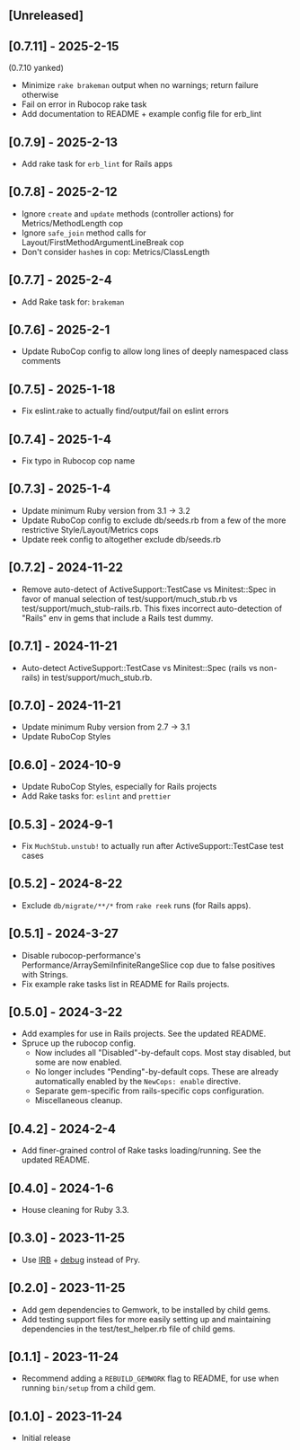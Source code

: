 ## [Unreleased]

## [0.7.11] - 2025-2-15
(0.7.10 yanked)

- Minimize `rake brakeman` output when no warnings; return failure otherwise
- Fail on error in Rubocop rake task
- Add documentation to README + example config file for erb_lint

## [0.7.9] - 2025-2-13

- Add rake task for `erb_lint` for Rails apps

## [0.7.8] - 2025-2-12

- Ignore `create` and `update` methods (controller actions) for Metrics/MethodLength cop
- Ignore `safe_join` method calls for Layout/FirstMethodArgumentLineBreak cop
- Don't consider `hash`es in cop: Metrics/ClassLength

## [0.7.7] - 2025-2-4

- Add Rake task for: `brakeman`

## [0.7.6] - 2025-2-1

- Update RuboCop config to allow long lines of deeply namespaced class comments

## [0.7.5] - 2025-1-18

- Fix eslint.rake to actually find/output/fail on eslint errors

## [0.7.4] - 2025-1-4

- Fix typo in Rubocop cop name

## [0.7.3] - 2025-1-4

- Update minimum Ruby version from 3.1 -> 3.2
- Update RuboCop config to exclude db/seeds.rb from a few of the more restrictive Style/Layout/Metrics cops
- Update reek config to altogether exclude db/seeds.rb

## [0.7.2] - 2024-11-22

- Remove auto-detect of ActiveSupport::TestCase vs Minitest::Spec in favor of manual selection of test/support/much_stub.rb vs test/support/much_stub-rails.rb. This fixes incorrect auto-detection of "Rails" env in gems that include a Rails test dummy.

## [0.7.1] - 2024-11-21

- Auto-detect ActiveSupport::TestCase vs Minitest::Spec (rails vs non-rails) in test/support/much_stub.rb.

## [0.7.0] - 2024-11-21

- Update minimum Ruby version from 2.7 -> 3.1
- Update RuboCop Styles

## [0.6.0] - 2024-10-9

- Update RuboCop Styles, especially for Rails projects
- Add Rake tasks for: `eslint` and `prettier`

## [0.5.3] - 2024-9-1

- Fix `MuchStub.unstub!` to actually run after ActiveSupport::TestCase test cases

## [0.5.2] - 2024-8-22

- Exclude `db/migrate/**/*` from `rake reek` runs (for Rails apps).

## [0.5.1] - 2024-3-27

- Disable rubocop-performance's Performance/ArraySemiInfiniteRangeSlice cop due to false positives with Strings.
- Fix example rake tasks list in README for Rails projects.

## [0.5.0] - 2024-3-22

- Add examples for use in Rails projects. See the updated README.
- Spruce up the rubocop config.
  - Now includes all "Disabled"-by-default cops. Most stay disabled, but some are now enabled.
  - No longer includes "Pending"-by-default cops. These are already automatically enabled by the `NewCops: enable` directive.
  - Separate gem-specific from rails-specific cops configuration.
  - Miscellaneous cleanup.

## [0.4.2] - 2024-2-4

- Add finer-grained control of Rake tasks loading/running. See the updated README.

## [0.4.0] - 2024-1-6

- House cleaning for Ruby 3.3.

## [0.3.0] - 2023-11-25

- Use [IRB](https://github.com/ruby/irb) + [debug](https://github.com/ruby/debug) instead of Pry.

## [0.2.0] - 2023-11-25

- Add gem dependencies to Gemwork, to be installed by child gems.
- Add testing support files for more easily setting up and maintaining dependencies in the test/test_helper.rb file of child gems.

## [0.1.1] - 2023-11-24

- Recommend adding a `REBUILD_GEMWORK` flag to README, for use when running `bin/setup` from a child gem.

## [0.1.0] - 2023-11-24

- Initial release
